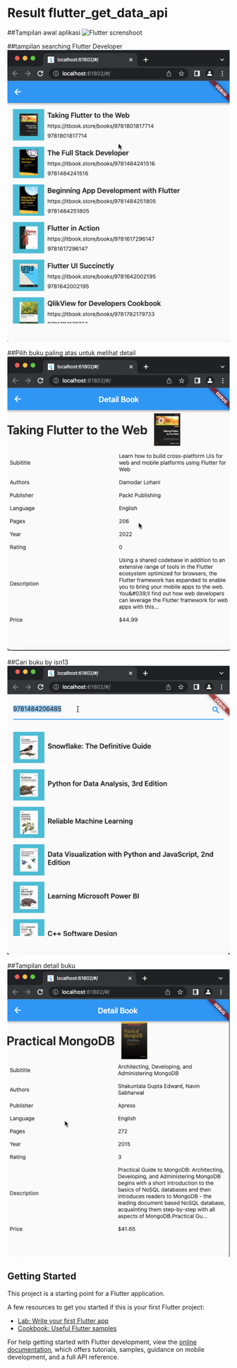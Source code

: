 # Result flutter_get_data_api


##Tampilan awal aplikasi
![Flutter screnshoot](https://github.com/Prastyo-EL/flutter_get_data_api/blob/main/assets/tampilanawal.png)

##tampilan searching Flutter Developer
![Flutter screnshoot](https://github.com/Prastyo-EL/flutter_get_data_api/blob/main/assets/searchingFlutterDeveloper.png)

##Pilih buku paling atas untuk melihat detail
![Flutter screnshoot](https://github.com/Prastyo-EL/flutter_get_data_api/blob/main/assets/pilihpalingatasflutterdeveloper.png)

##Cari buku by isn13
![Flutter screnshoot](https://github.com/Prastyo-EL/flutter_get_data_api/blob/main/assets/caribukubyisn13.png)

##Tampilan detail buku 
![Flutter screnshoot](https://github.com/Prastyo-EL/flutter_get_data_api/blob/main/assets/tampilangetdetaildata.png)

## Getting Started

This project is a starting point for a Flutter application.

A few resources to get you started if this is your first Flutter project:

- [Lab: Write your first Flutter app](https://docs.flutter.dev/get-started/codelab)
- [Cookbook: Useful Flutter samples](https://docs.flutter.dev/cookbook)

For help getting started with Flutter development, view the
[online documentation](https://docs.flutter.dev/), which offers tutorials,
samples, guidance on mobile development, and a full API reference.
